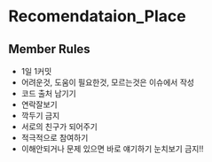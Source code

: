 # Recomendataion_Place

## Member Rules
- 1일 1커밋
- 어려운것, 도움이 필요한것, 모르는것은 이슈에서 작성
- 코드 출처 남기기
- 연락잘보기
- 깍두기 금지
- 서로의 친구가 되어주기
- 적극적으로 참여하기
- 이해안되거나 문제 있으면 바로 얘기하기 눈치보기 금지!!
